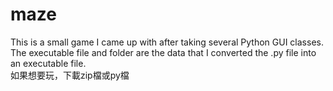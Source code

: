 # maze
This is a small game I came up with after taking several Python GUI classes.<br>
The executable file and folder are the data that I converted the .py file into an executable file.  
如果想要玩，下載zip檔或py檔

